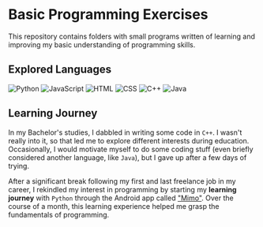 # Basic Programming Exercises

This repository contains folders with small programs written of learning and improving my basic understanding of programming skills.

## Explored Languages
<div class="progLanguages">
	<img alt="Python" src="https://img.shields.io/badge/Python-%23009ADD.svg?style=flat&logo=python&logoColor=yellow"/>
	<img alt="JavaScript" src="https://img.shields.io/badge/JavaScript-%23323330.svg?style=flat&logo=javascript&logoColor=%23F7DF1E"/>
	<img alt="HTML" src="https://img.shields.io/badge/HTML-%23E34F26.svg?style=flat&logo=html5&logoColor=white"/>
	<img alt="CSS" src="https://img.shields.io/badge/CSS-%231572B6.svg?style=flat&logo=css3&logoColor=white"/>
	<img alt="C++" src="https://img.shields.io/badge/C++%20-%2300599C.svg?&style=flat&logo=c%2B%2B&ogoColor=white"/>
	<img alt="Java" src="https://img.shields.io/badge/Java-%23ED8B00.svg?style=flat&logo=openjdk&logoColor=white"/>
</div>

## Learning Journey

In my Bachelor's studies, I dabbled in writing some code in ``C++``. I wasn't really into it, so that led me 
to explore different interests during education. Occasionally, I would motivate myself to do some coding stuff 
(even briefly considered another language, like ``Java``), but I gave up after a few days of trying.

After a significant break following my first and last freelance job in my career, 
I rekindled my interest in programming by starting my **learning journey** with ``Python`` through the Android app 
called ["Mimo"](https://play.google.com/store/apps/details?id=com.getmimo). Over the course of a month, 
this learning experience helped me grasp the fundamentals of programming.